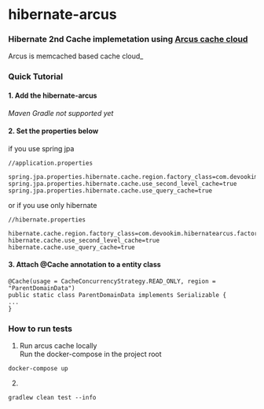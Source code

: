 # hibernate-arcus

### Hibernate 2nd Cache implemetation using [Arcus cache cloud](https://github.com/naver/arcus) <br>
Arcus is memcached based cache cloud_


### Quick Tutorial

#### 1. Add the hibernate-arcus
_Maven Gradle not supported yet_

#### 2. Set the properties below

if you use spring jpa
```
//application.properties

spring.jpa.properties.hibernate.cache.region.factory_class=com.devookim.hibernatearcus.factory.HibernateArcusRegionFactory
spring.jpa.properties.hibernate.cache.use_second_level_cache=true
spring.jpa.properties.hibernate.cache.use_query_cache=true
```

or if you use only hibernate
```
//hibernate.properties

hibernate.cache.region.factory_class=com.devookim.hibernatearcus.factory.HibernateArcusRegionFactory
hibernate.cache.use_second_level_cache=true
hibernate.cache.use_query_cache=true
```

#### 3. Attach @Cache annotation to a entity class <br>
```
@Cache(usage = CacheConcurrencyStrategy.READ_ONLY, region = "ParentDomainData")
public static class ParentDomainData implements Serializable {
...
}           
```

### How to run tests
1. Run arcus cache locally <br>
Run the docker-compose in the project root
```
docker-compose up
```
 2.
```
gradlew clean test --info
```
